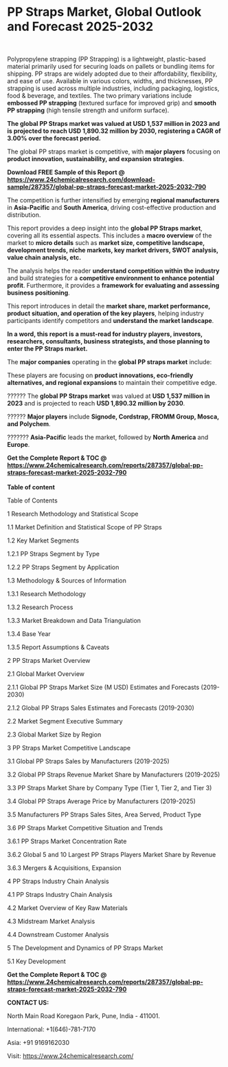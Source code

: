 <h1>PP Straps Market, Global Outlook and Forecast 2025-2032</h1><br/><p>Polypropylene strapping (PP Strapping) is a lightweight, plastic-based material primarily used for securing loads on pallets or bundling items for shipping. PP straps are widely adopted due to their affordability, flexibility, and ease of use. Available in various colors, widths, and thicknesses, PP strapping is used across multiple industries, including packaging, logistics, food & beverage, and textiles. The two primary variations include <strong>embossed PP strapping</strong> (textured surface for improved grip) and <strong>smooth PP strapping</strong> (high tensile strength and uniform surface).</p><p><strong>The global PP Straps market was valued at USD 1,537 million in 2023 and is projected to reach USD 1,890.32 million by 2030, registering a <strong>CAGR</strong> of 3.00% over the forecast period.</strong></p><p>The global PP straps market is competitive, with <strong>major players</strong> focusing on <strong>product innovation, sustainability, and expansion strategies</strong>.</p><div><b>Download FREE Sample of this Report @ <a href="https://www.24chemicalresearch.com/download-sample/287357/global-pp-straps-forecast-market-2025-2032-790">https://www.24chemicalresearch.com/download-sample/287357/global-pp-straps-forecast-market-2025-2032-790</a></b></div><p>The competition is further intensified by emerging <strong>regional manufacturers</strong> in <strong>Asia-Pacific</strong> and <strong>South America</strong>, driving cost-effective production and distribution.</p><p>This report provides a deep insight into the <strong>global PP Straps market</strong>, covering all its essential aspects. This includes a <strong>macro overview</strong> of the market to <strong>micro details</strong> such as <strong>market size, competitive landscape, development trends, niche markets, key market drivers, SWOT analysis, value chain analysis, etc.</strong></p><p>The analysis helps the reader <strong>understand competition within the industry</strong> and build strategies for a <strong>competitive environment to enhance potential profit</strong>. Furthermore, it provides a <strong>framework for evaluating and assessing business positioning</strong>.</p><p>This report introduces in detail the <strong>market share, market performance, product situation, and operation of the <strong>key players</strong></strong>, helping industry participants identify competitors and <strong>understand the market landscape</strong>.</p><p><strong>In a word, this report is a must-read for industry players, investors, researchers, consultants, business strategists, and those planning to enter the PP Straps market.</strong></p><p>The <strong>major companies</strong> operating in the <strong>global PP straps market</strong> include:</p><p>These players are focusing on <strong>product innovations, eco-friendly alternatives, and regional expansions</strong> to maintain their competitive edge.</p><p>?????? The <strong>global PP Straps market</strong> was valued at <strong>USD 1,537 million in 2023</strong> and is projected to reach <strong>USD 1,890.32 million by 2030</strong>.</p><p>?????? <strong>Major players</strong> include <strong>Signode, Cordstrap, FROMM Group, Mosca, and Polychem</strong>.</p><p>??????? <strong>Asia-Pacific</strong> leads the market, followed by <strong>North America</strong> and <strong>Europe</strong>.</p><div><b>Get the Complete Report & TOC @ <a href="https://www.24chemicalresearch.com/reports/287357/global-pp-straps-forecast-market-2025-2032-790">https://www.24chemicalresearch.com/reports/287357/global-pp-straps-forecast-market-2025-2032-790</a></b></div><br><b>Table of content</b><p>Table of Contents<br />
 
 1 Research Methodology and Statistical Scope<br />
 
 1.1 Market Definition and Statistical Scope of PP Straps<br />
 
 1.2 Key Market Segments<br />
 
 1.2.1 PP Straps Segment by Type<br />
 
 1.2.2 PP Straps Segment by Application<br />
 
 1.3 Methodology & Sources of Information<br />
 
 1.3.1 Research Methodology<br />
 
 1.3.2 Research Process<br />
 
 1.3.3 Market Breakdown and Data Triangulation<br />
 
 1.3.4 Base Year<br />
 
 1.3.5 Report Assumptions & Caveats<br />
 
 2 PP Straps Market Overview<br />
 
 2.1 Global Market Overview<br />
 
 2.1.1 Global PP Straps Market Size (M USD) Estimates and Forecasts (2019-2030)<br />
 
 2.1.2 Global PP Straps Sales Estimates and Forecasts (2019-2030)<br />
 
 2.2 Market Segment Executive Summary<br />
 
 2.3 Global Market Size by Region<br />
 
 3 PP Straps Market Competitive Landscape<br />
 
 3.1 Global PP Straps Sales by Manufacturers (2019-2025)<br />
 
 3.2 Global PP Straps Revenue Market Share by Manufacturers (2019-2025)<br />
 
 3.3 PP Straps Market Share by Company Type (Tier 1, Tier 2, and Tier 3)<br />
 
 3.4 Global PP Straps Average Price by Manufacturers (2019-2025)<br />
 
 3.5 Manufacturers PP Straps Sales Sites, Area Served, Product Type<br />
 
 3.6 PP Straps Market Competitive Situation and Trends<br />
 
 3.6.1 PP Straps Market Concentration Rate<br />
 
 3.6.2 Global 5 and 10 Largest PP Straps Players Market Share by Revenue<br />
 
 3.6.3 Mergers & Acquisitions, Expansion<br />
 
 4 PP Straps Industry Chain Analysis<br />
 
 4.1 PP Straps Industry Chain Analysis<br />
 
 4.2 Market Overview of Key Raw Materials<br />
 
 4.3 Midstream Market Analysis<br />
 
 4.4 Downstream Customer Analysis<br />
 
 5 The Development and Dynamics of PP Straps Market <br />
 
 5.1 Key Development<br><div><b>Get the Complete Report & TOC @ <a href="https://www.24chemicalresearch.com/reports/287357/global-pp-straps-forecast-market-2025-2032-790">https://www.24chemicalresearch.com/reports/287357/global-pp-straps-forecast-market-2025-2032-790</a></b></div></p>
 
 <b>CONTACT US:</b><br>
 
 North Main Road Koregaon Park, Pune, India - 411001.<br/>
 
 International: +1(646)-781-7170<br/>
 
 Asia: +91 9169162030<br/>
 
 Visit: <a href="https://www.24chemicalresearch.com/">https://www.24chemicalresearch.com/</a>
 
 <br>